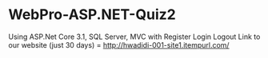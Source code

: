 # WebPro-ASP.NET-Quiz2
Using ASP.Net Core 3.1, SQL Server, MVC with Register Login Logout
Link to our website (just 30 days) = http://hwadidi-001-site1.itempurl.com/
